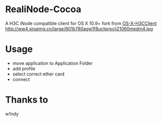 # RealiNode-Cocoa

A H3C iNode compatible client for OS X 10.9+ fork from [OS-X-H3CClient](https://github.com/w1ndy/OS-X-H3CClient)
http://ww4.sinaimg.cn/large/801b780agw1f8uctprpcij21060medm4.jpg
# Usage
* move application to Application Folder
* add profile 
* select correct ether card
* connect 

# Thanks to

w1ndy
